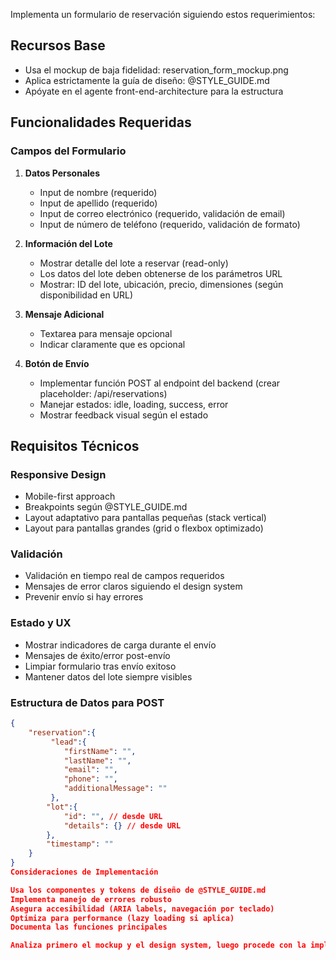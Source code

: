Implementa un formulario de reservación siguiendo estos requerimientos:

## Recursos Base

- Usa el mockup de baja fidelidad: reservation_form_mockup.png
- Aplica estrictamente la guía de diseño: @STYLE_GUIDE.md
- Apóyate en el agente front-end-architecture para la estructura

## Funcionalidades Requeridas

### Campos del Formulario

1. **Datos Personales**

   - Input de nombre (requerido)
   - Input de apellido (requerido)
   - Input de correo electrónico (requerido, validación de email)
   - Input de número de teléfono (requerido, validación de formato)

2. **Información del Lote**

   - Mostrar detalle del lote a reservar (read-only)
   - Los datos del lote deben obtenerse de los parámetros URL
   - Mostrar: ID del lote, ubicación, precio, dimensiones (según disponibilidad en URL)

3. **Mensaje Adicional**

   - Textarea para mensaje opcional
   - Indicar claramente que es opcional

4. **Botón de Envío**
   - Implementar función POST al endpoint del backend (crear placeholder: /api/reservations)
   - Manejar estados: idle, loading, success, error
   - Mostrar feedback visual según el estado

## Requisitos Técnicos

### Responsive Design

- Mobile-first approach
- Breakpoints según @STYLE_GUIDE.md
- Layout adaptativo para pantallas pequeñas (stack vertical)
- Layout para pantallas grandes (grid o flexbox optimizado)

### Validación

- Validación en tiempo real de campos requeridos
- Mensajes de error claros siguiendo el design system
- Prevenir envío si hay errores

### Estado y UX

- Mostrar indicadores de carga durante el envío
- Mensajes de éxito/error post-envío
- Limpiar formulario tras envío exitoso
- Mantener datos del lote siempre visibles

### Estructura de Datos para POST

```json
{
    "reservation":{
         "lead":{
            "firstName": "",
            "lastName": "",
            "email": "",
            "phone": "",
            "additionalMessage": ""
         },
        "lot":{
            "id": "", // desde URL
            "details": {} // desde URL
        },
        "timestamp": ""
    }
}
Consideraciones de Implementación

Usa los componentes y tokens de diseño de @STYLE_GUIDE.md
Implementa manejo de errores robusto
Asegura accesibilidad (ARIA labels, navegación por teclado)
Optimiza para performance (lazy loading si aplica)
Documenta las funciones principales

Analiza primero el mockup y el design system, luego procede con la implementación completa del componente.
```
